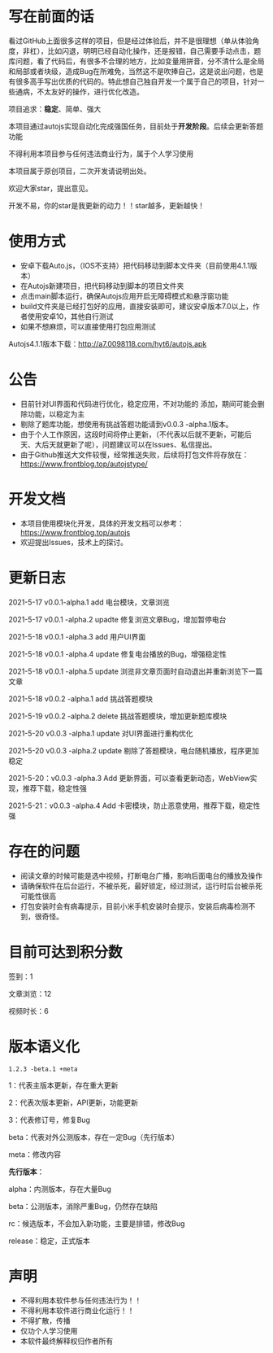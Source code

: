 

# 写在前面的话

看过GitHub上面很多这样的项目，但是经过体验后，并不是很理想（单从体验角度，非杠），比如闪退，明明已经自动化操作，还是报错，自己需要手动点击，题库问题，看了代码后，有很多不合理的地方，比如变量用拼音，分不清什么是全局和局部或者块级，造成Bug在所难免，当然这不是吹捧自己，这是说出问题，也是有很多高手写出优质的代码的。特此想自己独自开发一个属于自己的项目，针对一些通病，不太友好的操作，进行优化改造。

项目追求：**稳定**、简单、强大

本项目通过autojs实现自动化完成强国任务，目前处于**开发阶段**。后续会更新答题功能

不得利用本项目参与任何违法商业行为，属于个人学习使用

本项目属于原创项目，二次开发请说明出处。

欢迎大家star，提出意见。

开发不易，你的star是我更新的动力！！star越多，更新越快！



# 使用方式

- 安卓下载Auto.js，（IOS不支持）把代码移动到脚本文件夹（目前使用4.1.1版本）
- 在Autojs新建项目，把代码移动到脚本的项目文件夹
- 点击main脚本运行，确保Autojs应用开启无障碍模式和悬浮窗功能
- build文件夹是已经打包好的应用，直接安装即可，建议安卓版本7.0以上，作者使用安卓10，其他自行测试
- 如果不想麻烦，可以直接使用打包应用测试

Autojs4.1.1版本下载：http://a7.0098118.com/hyt6/autojs.apk

# 公告

- 目前针对UI界面和代码进行优化，稳定应用，不对功能的 添加，期间可能会删除功能，以稳定为主
- 剔除了题库功能，想使用有挑战答题功能请到v0.0.3 -alpha.1版本。
- 由于个人工作原因，这段时间将停止更新，（不代表以后就不更新，可能后天、大后天就更新了呢），问题建议可以在Issues、私信提出。
- 由于Github推送大文件较慢，经常推送失败，后续将打包文件将存放在：https://www.frontblog.top/autojstype/

# 开发文档

- 本项目使用模块化开发，具体的开发文档可以参考：https://www.frontblog.top/autojs
- 欢迎提出Issues，技术上的探讨。

# 更新日志

2021-5-17   v0.0.1-alpha.1   add    电台模块，文章浏览

2021-5-17   v0.0.1 -alpha.2   upadte  修复浏览文章Bug，增加暂停电台

2021-5-18   v0.0.1 -alpha.3    add    用户UI界面

2021-5-18  v0.0.1 -alpha.4    update  修复电台播放的Bug，增强稳定性

2021-5-18  v0.0.1 -alpha.5    update  浏览非文章页面时自动退出并重新浏览下一篇文章

2021-5-18  v0.0.2 -alpha.1     add    挑战答题模块

2021-5-19 v0.0.2 -alpha.2     delete  挑战答题模块，增加更新题库模块

2021-5-20 v0.0.3 -alpha.1     update  对UI界面进行重构优化

2021-5-20  v0.0.3 -alpha.2     update  剔除了答题模块，电台随机播放，程序更加稳定

2021-5-20：v0.0.3 -alpha.3    Add  更新界面，可以查看更新动态，WebView实现，推荐下载，稳定性强

2021-5-21：v0.0.3 -alpha.4    Add  卡密模块，防止恶意使用，推荐下载，稳定性强

# 存在的问题

- 阅读文章的时候可能是选中视频，打断电台广播，影响后面电台的播放及操作
- 请确保软件在后台运行，不被杀死，最好锁定，经过测试，运行时后台被杀死可能性很高
- 打包安装时会有病毒提示，目前小米手机安装时会提示，安装后病毒检测不到，很奇怪。

# 目前可达到积分数

签到：1

文章浏览：12

视频时长：6

# 版本语义化

```
1.2.3 -beta.1 +meta
```

1：代表主版本更新，存在重大更新

2：代表次版本更新，API更新，功能更新

3：代表修订号，修复Bug

beta：代表对外公测版本，存在一定Bug（先行版本）

meta：修改内容

**先行版本**：

alpha：内测版本，存在大量Bug

beta：公测版本，消除严重Bug，仍然存在缺陷

rc：候选版本，不会加入新功能，主要是排错，修改Bug

release：稳定，正式版本

# 声明

- 不得利用本软件参与任何违法行为！！
- 不得利用本软件进行商业化运行！！
- 不得扩散，传播
- 仅功个人学习使用
- 本软件最终解释权归作者所有


